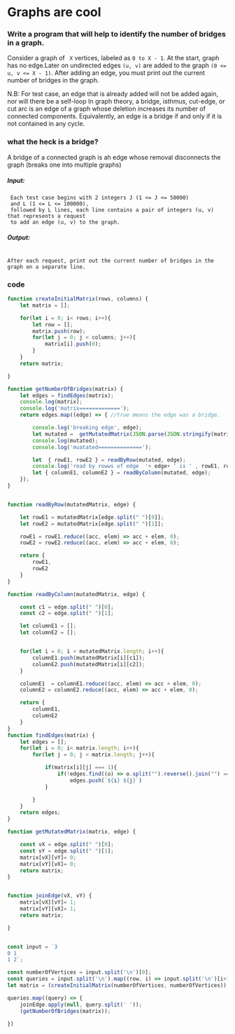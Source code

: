 # Graphs are cool

### Write a program that will help to identify the number of bridges in a graph.

 Consider a graph of ``` X``` vertices, labeled as ```0 to X - 1```.
 At the start, graph has no edge.Later on undirected edges ```(u, v)``` are added to the graph ```(0 <= u, v <= X - 1)```.
 After adding an edge, you must print out the current number of bridges in the graph.

 N.B: For test case,  an edge that is already added will not be added again, nor will there be a self-loop
  In graph theory, a bridge, isthmus, cut-edge, or cut arc is an edge of a graph whose deletion increases its number of connected components. Equivalently, an edge is a bridge if and only if it is not contained in any cycle.

### what the heck is a bridge?
A bridge of a connected graph is ah edge whose removal disconnects the graph
(breaks one into multiple graphs) 


##### Input:

```
 Each test case begins with 2 integers J (1 <= J <= 50000)
 and L (1 <= L <= 100000),
 followed by L lines, each line contains a pair of integers (u, v) that represents a request
 to add an edge (u, v) to the graph.
 ```
 ##### Output:
 
 ```
 
 After each request, print out the current number of bridges in the graph on a separate line.
```
### code

```javascript
function createInitialMatrix(rows, columns) {
    let matrix = [];

    for(let i = 0; i< rows; i++){
        let row = [];
        matrix.push(row);
        for(let j = 0; j < columns; j++){
            matrix[i].push(0);
        }
    }
    return matrix;

}

function getNumberOfBridges(matrix) {
    let edges = findEdges(matrix);
    console.log(matrix);
    console.log('matrix=============');
    return edges.map((edge) => { //true means the edge was a bridge.

        console.log('breaking edge', edge);
        let mutated =  getMutatedMatrix(JSON.parse(JSON.stringify(matrix)), edge);
        console.log(mutated);
        console.log('muatated==============');

        let  { rowE1, rowE2 } = readByRow(mutated, edge);
        console.log('read by rowws of edge  '+ edge+ ' is ' , rowE1, rowE2);
        let { columnE1, columnE2 } = readByColumn(mutated, edge);
    });
}


function readByRow(mutatedMatrix, edge) {

    let rowE1 = mutatedMatrix[edge.split(" ")[0]];
    let rowE2 = mutatedMatrix[edge.split(" ")[1]];

    rowE1 = rowE1.reduce((acc, elem) => acc + elem, 0);
    rowE2 = rowE2.reduce((acc, elem) => acc + elem, 0);

    return {
        rowE1,
        rowE2
    }
}

function readByColumn(mutatedMatrix, edge) {

    const c1 = edge.split(" ")[0];
    const c2 = edge.split(" ")[1];

    let columnE1 = [];
    let columnE2 = [];


    for(let i = 0; i < mutatedMatrix.length; i++){
        columnE1.push(mutatedMatrix[i][c1]);
        columnE2.push(mutatedMatrix[i][c2]);
    }

    columnE1  = columnE1.reduce((acc, elem) => acc + elem, 0);
    columnE2 = columnE2.reduce((acc, elem) => acc + elem, 0);

    return {
        columnE1,
        columnE2
    }
}
function findEdges(matrix) {
    let edges = [];
    for(let i = 0; i< matrix.length; i++){
        for(let j = 0; j < matrix.length; j++){

            if(matrix[i][j] === 1){
                if(!edges.find((o) => o.split("").reverse().join("") === `${i} ${j}`))
                    edges.push(`${i} ${j}`)
            }

        }
    }
    return edges;
}

function getMutatedMatrix(matrix, edge) {

    const vX = edge.split(" ")[0];
    const vY = edge.split(" ")[1];
    matrix[vX][vY]= 0;
    matrix[vY][vX]= 0;
    return matrix;
}


function joinEdge(vX, vY) {
    matrix[vX][vY]= 1;
    matrix[vY][vX]= 1;
    return matrix;

}


const input = `3
0 1
1 2`;

const numberOfVertices = input.split('\n')[0];
const queries = input.split('\n').map((row, i) => input.split('\n')[i+1]).filter((row) => !!row);
let matrix = (createInitialMatrix(numberOfVertices, numberOfVertices));

queries.map((query) => {
    joinEdge.apply(null, query.split(' '));
    (getNumberOfBridges(matrix));

})

```
